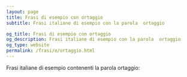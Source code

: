 ```yaml
---
layout: page
title: Frasi di esempio con ortaggio 
subtitle: Frasi italiane di esempio con la parola  ortaggio

og_title: Frasi di esempio con ortaggio 
og_description: Frasi italiane di esempio con la parola  ortaggio
og_type: website
permalink: /frasi/o/ortaggio.html
---
```


Frasi italiane di esempio contenenti la parola ortaggio:


